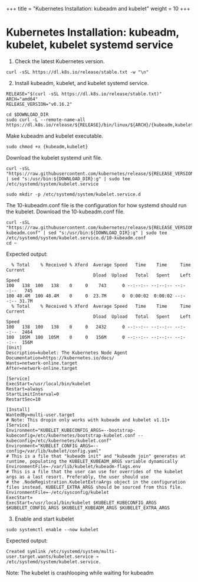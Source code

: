 +++
title = "Kubernetes Installation: kubeadm and kubelet"
weight = 10
+++

# Kubernetes Installation: kubeadm, kubelet, kubelet systemd service

1. Check the latest Kubernetes version.

```ctr:kubernetes
curl -sSL https://dl.k8s.io/release/stable.txt -w "\n"
```

2. Install kubeadm, kubelet, and kubelet systemd service.

```ctr:kubernetes
RELEASE="$(curl -sSL https://dl.k8s.io/release/stable.txt)"
ARCH="amd64"
RELEASE_VERSION="v0.16.2"
```

```ctr:kubernetes
cd $DOWNLOAD_DIR
sudo curl -L --remote-name-all https://dl.k8s.io/release/${RELEASE}/bin/linux/${ARCH}/{kubeadm,kubelet}
```

Make kubeadm and kubelet executable.

```ctr:kubernetes
sudo chmod +x {kubeadm,kubelet}
```

Download the kubelet systemd unit file.

```ctr:kubernetes
curl -sSL "https://raw.githubusercontent.com/kubernetes/release/${RELEASE_VERSION}/cmd/krel/templates/latest/kubelet/kubelet.service" | sed "s:/usr/bin:${DOWNLOAD_DIR}:g" | sudo tee /etc/systemd/system/kubelet.service
```

```ctr:kubernetes
sudo mkdir -p /etc/systemd/system/kubelet.service.d
```

The 10-kubeadm.conf file is the configuration for how systemd should run the kubelet. Download the 10-kubeadm.conf file.

```ctr:kubernetes
curl -sSL "https://raw.githubusercontent.com/kubernetes/release/${RELEASE_VERSION}/cmd/krel/templates/latest/kubeadm/10-kubeadm.conf" | sed "s:/usr/bin:${DOWNLOAD_DIR}:g" | sudo tee /etc/systemd/system/kubelet.service.d/10-kubeadm.conf
cd ~
```

Expected output:

```shell
  % Total    % Received % Xferd  Average Speed   Time    Time     Time  Current
                                 Dload  Upload   Total   Spent    Left  Speed
100   138  100   138    0     0    743      0 --:--:-- --:--:-- --:--:--   745
100 48.4M  100 48.4M    0     0  23.7M      0  0:00:02  0:00:02 --:--:-- 31.7M
  % Total    % Received % Xferd  Average Speed   Time    Time     Time  Current
                                 Dload  Upload   Total   Spent    Left  Speed
100   138  100   138    0     0   2432      0 --:--:-- --:--:-- --:--:--  2464
100  105M  100  105M    0     0   156M      0 --:--:-- --:--:-- --:--:--  156M
[Unit]
Description=kubelet: The Kubernetes Node Agent
Documentation=https://kubernetes.io/docs/
Wants=network-online.target
After=network-online.target

[Service]
ExecStart=/usr/local/bin/kubelet
Restart=always
StartLimitInterval=0
RestartSec=10

[Install]
WantedBy=multi-user.target
# Note: This dropin only works with kubeadm and kubelet v1.11+
[Service]
Environment="KUBELET_KUBECONFIG_ARGS=--bootstrap-kubeconfig=/etc/kubernetes/bootstrap-kubelet.conf --kubeconfig=/etc/kubernetes/kubelet.conf"
Environment="KUBELET_CONFIG_ARGS=--config=/var/lib/kubelet/config.yaml"
# This is a file that "kubeadm init" and "kubeadm join" generates at runtime, populating the KUBELET_KUBEADM_ARGS variable dynamically
EnvironmentFile=-/var/lib/kubelet/kubeadm-flags.env
# This is a file that the user can use for overrides of the kubelet args as a last resort. Preferably, the user should use
# the .NodeRegistration.KubeletExtraArgs object in the configuration files instead. KUBELET_EXTRA_ARGS should be sourced from this file.
EnvironmentFile=-/etc/sysconfig/kubelet
ExecStart=
ExecStart=/usr/local/bin/kubelet $KUBELET_KUBECONFIG_ARGS $KUBELET_CONFIG_ARGS $KUBELET_KUBEADM_ARGS $KUBELET_EXTRA_ARGS
```

3. Enable and start kubelet

```ctr:kubernetes
sudo systemctl enable --now kubelet
```

Expected output:

```shell
Created symlink /etc/systemd/system/multi-user.target.wants/kubelet.service → /etc/systemd/system/kubelet.service.
```

Note: The kubelet is crashlooping while waiting for kubeadm